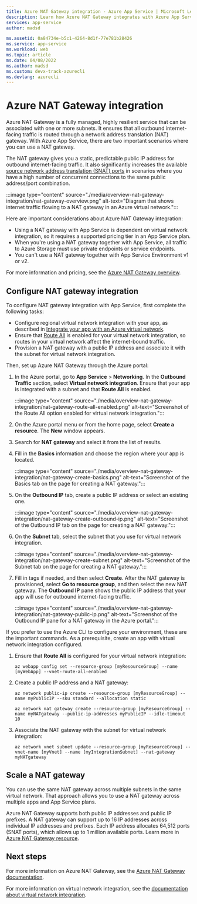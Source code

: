 ```yaml
---
title: Azure NAT Gateway integration - Azure App Service | Microsoft Learn
description: Learn how Azure NAT Gateway integrates with Azure App Service.
services: app-service
author: madsd

ms.assetid: 0a84734e-b5c1-4264-8d1f-77e781b28426
ms.service: app-service
ms.workload: web
ms.topic: article
ms.date: 04/08/2022
ms.author: madsd
ms.custom: devx-track-azurecli
ms.devlang: azurecli
---
```


# Azure NAT Gateway integration

Azure NAT Gateway is a fully managed, highly resilient service that can be associated with one or more subnets. It ensures that all outbound internet-facing traffic is routed through a network address translation (NAT) gateway. With Azure App Service, there are two important scenarios where you can use a NAT gateway.

The NAT gateway gives you a static, predictable public IP address for outbound internet-facing traffic. It also significantly increases the available [source network address translation (SNAT) ports](./troubleshoot-intermittent-outbound-connection-errors.md) in scenarios where you have a high number of concurrent connections to the same public address/port combination.

:::image type="content" source="./media/overview-nat-gateway-integration/nat-gateway-overview.png" alt-text="Diagram that shows internet traffic flowing to a NAT gateway in an Azure virtual network.":::

Here are important considerations about Azure NAT Gateway integration:

* Using a NAT gateway with App Service is dependent on virtual network integration, so it requires a supported pricing tier in an App Service plan.
* When you're using a NAT gateway together with App Service, all traffic to Azure Storage must use private endpoints or service endpoints.
* You can't use a NAT gateway together with App Service Environment v1 or v2.

For more information and pricing, see the [Azure NAT Gateway overview](../virtual-network/nat-gateway/nat-overview.md).

## Configure NAT gateway integration

To configure NAT gateway integration with App Service, first complete the following tasks:

* Configure regional virtual network integration with your app, as described in [Integrate your app with an Azure virtual network](./overview-vnet-integration.md).
* Ensure that [Route All](./overview-vnet-integration.md#routes) is enabled for your virtual network integration, so routes in your virtual network affect the internet-bound traffic.
* Provision a NAT gateway with a public IP address and associate it with the subnet for virtual network integration.

Then, set up Azure NAT Gateway through the Azure portal:

1. In the Azure portal, go to **App Service** > **Networking**. In the **Outbound Traffic** section, select **Virtual network integration**. Ensure that your app is integrated with a subnet and that **Route All** is enabled.

   :::image type="content" source="./media/overview-nat-gateway-integration/nat-gateway-route-all-enabled.png" alt-text="Screenshot of the Route All option enabled for virtual network integration.":::
1. On the Azure portal menu or from the home page, select **Create a resource**. The **New** window appears.
1. Search for **NAT gateway** and select it from the list of results.
1. Fill in the **Basics** information and choose the region where your app is located.

   :::image type="content" source="./media/overview-nat-gateway-integration/nat-gateway-create-basics.png" alt-text="Screenshot of the Basics tab on the page for creating a NAT gateway.":::
1. On the **Outbound IP** tab, create a public IP address or select an existing one.

   :::image type="content" source="./media/overview-nat-gateway-integration/nat-gateway-create-outbound-ip.png" alt-text="Screenshot of the Outbound IP tab on the page for creating a NAT gateway.":::
1. On the **Subnet** tab, select the subnet that you use for virtual network integration.

   :::image type="content" source="./media/overview-nat-gateway-integration/nat-gateway-create-subnet.png" alt-text="Screenshot of the Subnet tab on the page for creating a NAT gateway.":::
1. Fill in tags if needed, and then select **Create**. After the NAT gateway is provisioned, select **Go to resource group**, and then select the new NAT gateway. The **Outbound IP** pane shows the public IP address that your app will use for outbound internet-facing traffic.

   :::image type="content" source="./media/overview-nat-gateway-integration/nat-gateway-public-ip.png" alt-text="Screenshot of the Outbound IP pane for a NAT gateway in the Azure portal.":::

If you prefer to use the Azure CLI to configure your environment, these are the important commands. As a prerequisite, create an app with virtual network integration configured.

1. Ensure that **Route All** is configured for your virtual network integration:

   ```azurecli-interactive
   az webapp config set --resource-group [myResourceGroup] --name [myWebApp] --vnet-route-all-enabled
   ```

1. Create a public IP address and a NAT gateway:

   ```azurecli-interactive
   az network public-ip create --resource-group [myResourceGroup] --name myPublicIP --sku standard --allocation static

   az network nat gateway create --resource-group [myResourceGroup] --name myNATgateway --public-ip-addresses myPublicIP --idle-timeout 10
   ```

1. Associate the NAT gateway with the subnet for virtual network integration:

   ```azurecli-interactive
   az network vnet subnet update --resource-group [myResourceGroup] --vnet-name [myVnet] --name [myIntegrationSubnet] --nat-gateway myNATgateway
   ```

## Scale a NAT gateway

You can use the same NAT gateway across multiple subnets in the same virtual network. That approach allows you to use a NAT gateway across multiple apps and App Service plans.

Azure NAT Gateway supports both public IP addresses and public IP prefixes. A NAT gateway can support up to 16 IP addresses across individual IP addresses and prefixes. Each IP address allocates 64,512 ports (SNAT ports), which allows up to 1 million available ports. Learn more in [Azure NAT Gateway resource](../virtual-network/nat-gateway/nat-gateway-resource.md#scalability).

## Next steps

For more information on Azure NAT Gateway, see the [Azure NAT Gateway documentation](../virtual-network/nat-gateway/nat-overview.md).

For more information on virtual network integration, see the [documentation about virtual network integration](./overview-vnet-integration.md).
